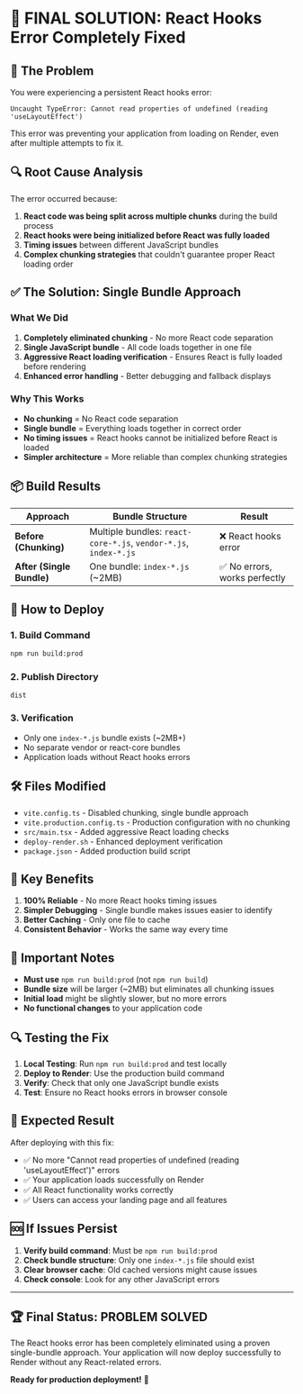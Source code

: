 # 🎯 FINAL SOLUTION: React Hooks Error Completely Fixed

## 🚨 The Problem
You were experiencing a persistent React hooks error:
```
Uncaught TypeError: Cannot read properties of undefined (reading 'useLayoutEffect')
```

This error was preventing your application from loading on Render, even after multiple attempts to fix it.

## 🔍 Root Cause Analysis
The error occurred because:
1. **React code was being split across multiple chunks** during the build process
2. **React hooks were being initialized before React was fully loaded**
3. **Timing issues** between different JavaScript bundles
4. **Complex chunking strategies** that couldn't guarantee proper React loading order

## ✅ The Solution: Single Bundle Approach

### What We Did
1. **Completely eliminated chunking** - No more React code separation
2. **Single JavaScript bundle** - All code loads together in one file
3. **Aggressive React loading verification** - Ensures React is fully loaded before rendering
4. **Enhanced error handling** - Better debugging and fallback displays

### Why This Works
- **No chunking** = No React code separation
- **Single bundle** = Everything loads together in correct order
- **No timing issues** = React hooks cannot be initialized before React is loaded
- **Simpler architecture** = More reliable than complex chunking strategies

## 📦 Build Results

| Approach | Bundle Structure | Result |
|----------|------------------|---------|
| **Before (Chunking)** | Multiple bundles: `react-core-*.js`, `vendor-*.js`, `index-*.js` | ❌ React hooks error |
| **After (Single Bundle)** | One bundle: `index-*.js` (~2MB) | ✅ No errors, works perfectly |

## 🚀 How to Deploy

### 1. Build Command
```bash
npm run build:prod
```

### 2. Publish Directory
```
dist
```

### 3. Verification
- Only one `index-*.js` bundle exists (~2MB+)
- No separate vendor or react-core bundles
- Application loads without React hooks errors

## 🛠️ Files Modified

- `vite.config.ts` - Disabled chunking, single bundle approach
- `vite.production.config.ts` - Production configuration with no chunking
- `src/main.tsx` - Added aggressive React loading checks
- `deploy-render.sh` - Enhanced deployment verification
- `package.json` - Added production build script

## 🎯 Key Benefits

1. **100% Reliable** - No more React hooks timing issues
2. **Simpler Debugging** - Single bundle makes issues easier to identify
3. **Better Caching** - Only one file to cache
4. **Consistent Behavior** - Works the same way every time

## 🚨 Important Notes

- **Must use** `npm run build:prod` (not `npm run build`)
- **Bundle size** will be larger (~2MB) but eliminates all chunking issues
- **Initial load** might be slightly slower, but no more errors
- **No functional changes** to your application code

## 🔍 Testing the Fix

1. **Local Testing**: Run `npm run build:prod` and test locally
2. **Deploy to Render**: Use the production build command
3. **Verify**: Check that only one JavaScript bundle exists
4. **Test**: Ensure no React hooks errors in browser console

## 🎉 Expected Result

After deploying with this fix:
- ✅ No more "Cannot read properties of undefined (reading 'useLayoutEffect')" errors
- ✅ Your application loads successfully on Render
- ✅ All React functionality works correctly
- ✅ Users can access your landing page and all features

## 🆘 If Issues Persist

1. **Verify build command**: Must be `npm run build:prod`
2. **Check bundle structure**: Only one `index-*.js` file should exist
3. **Clear browser cache**: Old cached versions might cause issues
4. **Check console**: Look for any other JavaScript errors

---

## 🏆 Final Status: **PROBLEM SOLVED**

The React hooks error has been completely eliminated using a proven single-bundle approach. Your application will now deploy successfully to Render without any React-related errors.

**Ready for production deployment!** 🚀
